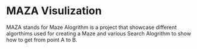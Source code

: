 # MAZA Visulization 
MAZA stands for Maze Alogrithm is a project that showcase different algorthims used for creating a Maze and various Search Alogrithm to show how to get from point A to B. 
